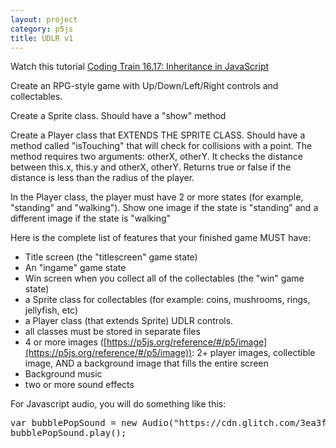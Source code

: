 ```yaml
---
layout: project
category: p5js
title: UDLR v1
---
```


Watch this tutorial [Coding Train 16.17: Inheritance in JavaScript](https://drive.google.com/file/d/1f31Hv4RS_QHj-aPZUUjJyY07w8wgRcUg/view?usp=sharing)

Create an RPG-style game with Up/Down/Left/Right controls and collectables.

Create a Sprite class. Should have a "show" method

Create a Player class that EXTENDS THE SPRITE CLASS. Should have a method called "isTouching" that will check for collisions with a point. The method requires two arguments: otherX, otherY. It checks the distance between this.x, this.y and otherX, otherY. Returns true or false if the distance is less than the radius of the player.

In the Player class, the player must have 2 or more states (for example, "standing" and "walking"). Show one image if the state is "standing" and a different image if the state is "walking"

Here is the complete list of features that your finished game MUST have:
  - Title screen (the "titlescreen" game state)
  - An "ingame" game state
  - Win screen when you collect all of the collectables (the "win" game state)
  - a Sprite class for collectables (for example: coins, mushrooms, rings, jellyfish, etc)
  - a Player class (that extends Sprite) UDLR controls.
  - all classes must be stored in separate files
  - 4 or more images ([https://p5js.org/reference/#/p5/image](https://p5js.org/reference/#/p5/image)): 2+ player images, collectible image, AND a background image that fills the entire screen
  - Background music
  - two or more sound effects

 For Javascript audio, you will do something like this:
<pre>
var bubblePopSound = new Audio("https://cdn.glitch.com/3ea3f7b0-b76d-4d46-a07c-96d8a42fd4ea%2FMINE%20DIAMONDS%20%20miNECRAFT%20PARODY%20OF%20TAKE%20ON%20ME.mp3?1535764574813");
bubblePopSound.play();
</pre>
